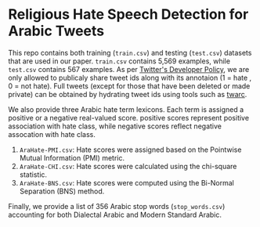 #  Religious Hate Speech Detection for Arabic Tweets

This repo contains both training (```train.csv```) and testing (```test.csv```) datasets that are used in our paper. ```train.csv``` contains 5,569 examples, while ```test.csv``` contains 567 examples. As per [Twitter's Developer Policy](https://developer.twitter.com/en/developer-terms/policy), we are only allowed to publicaly share tweet ids along with its annotaion (1 = hate , 0 = not hate). Full tweets (except for those that have been deleted or made private) can be obtained by hydrating tweet ids using tools such as [twarc]( https://github.com/edsu/twarc).

We also provide three Arabic hate term lexicons. Each term is assigned a positive or a negative real-valued score.  positive scores represent positive association with hate class, while negative scores reflect negative assocation with hate class. 
1. ```AraHate-PMI.csv```: Hate scores were assigned based on the Pointwise Mutual Information (PMI) metric.
1. ```AraHate-CHI.csv```: Hate scores were calculated using the chi-square statistic. 
1. ```AraHate-BNS.csv```: Hate scores were computed using the Bi-Normal Separation (BNS) method.  

Finally, we provide a list of 356 Arabic stop words (```stop_words.csv```) accounting for both Dialectal Arabic and Modern Standard Arabic.  

<!-- Please cite our paper if you find any of our data helpful for your research: and -->

<!--```-->
<!--@inproceedings{,-->
  <!--title={},-->
  <!--author={},-->
  <!--booktitle={},-->
  <!--pages={},-->
  <!--year={},-->
  <!--organization={}-->
<!--}-->
<!--```-->


